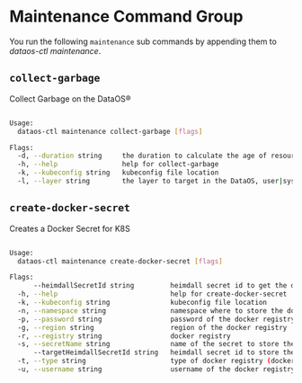 # Maintenance Command Group
You run the following `maintenance` sub commands by appending them to *dataos-ctl maintenance*.

## `collect-garbage`
Collect Garbage on the DataOS®

```bash

Usage:
  dataos-ctl maintenance collect-garbage [flags]

Flags:
  -d, --duration string     the duration to calculate the age of resources that are eligible for garbage collection (default "168h")
  -h, --help                help for collect-garbage
  -k, --kubeconfig string   kubeconfig file location
  -l, --layer string        the layer to target in the DataOS, user|system (default "user")
```

## `create-docker-secret`
Creates a Docker Secret for K8S

```bash

Usage:
  dataos-ctl maintenance create-docker-secret [flags]

Flags:
      --heimdallSecretId string         heimdall secret id to get the docker registry username and password from
  -h, --help                            help for create-docker-secret
  -k, --kubeconfig string               kubeconfig file location
  -n, --namespace string                namespace where to store the docker secret
  -p, --password string                 password of the docker registry
  -g, --region string                   region of the docker registry
  -r, --registry string                 docker registry
  -s, --secretName string               name of the secret to store the docker secret
      --targetHeimdallSecretId string   heimdall secret id to store the resulting docker secret
  -t, --type string                     type of docker registry (docker|ecr)
  -u, --username string                 username of the docker registry
```

